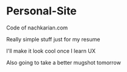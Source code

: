 Personal-Site
=============

Code of nachkarian.com

Really simple stuff just for my resume

I'll make it look cool once I learn UX

Also going to take a better mugshot tomorrow
